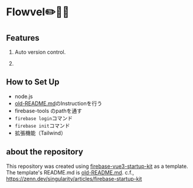 
# Flowvel✏️📓🤖

## Features

1. Auto version control.

2. 

## How to Set Up
- node.js
- [old-README.md](./old-README.md)のInstructionを行う
- firebase-tools のpathを通す
- `firebase login`コマンド
- `firebase init`コマンド
- 拡張機能（Tailwind）



## about the repository

This repository was created using [firebase-vue3-startup-kit](https://github.com/isamu/firebase-vue3-startup-kit) as a template.  
The template's README.md is [old-README.md](./old-README.md).
c.f., https://zenn.dev/singularity/articles/firebase-startup-kit